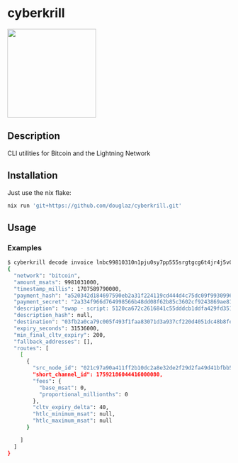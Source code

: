 # cyberkrill

<img src="https://github.com/user-attachments/assets/246dc789-4a2d-4040-afeb-3ac9045dddfb" width="200" />

## Description

CLI utilities for Bitcoin and the Lightning Network

## Installation

Just use the nix flake:
```sh
nix run 'git+https://github.com/douglaz/cyberkrill.git' 
```

## Usage

### Examples

```sh
$ cyberkrill decode invoice lnbc99810310n1pju0sy7pp555srgtgcg6t4jr4j5v0jysgee4zy6nr4msylnycfjezxm5w6t3csdy9wdmkzupq95s8xcmjd9c8gw3qx5cnyvrrvymrwvnrxgmrzd3cxsckxdf4v3jxgcmzx9jxgenpxserjenyxv6nzwf3vsmnyctxvsuxvdehvdnrswryxgcnzdf5ve3rjvph8q6njcqzxgxq97zvuqrzjqgwf02g2gy0l9vgdc25wxt0z72wjlfyagxlmk54ag9hyvrdsw37smapyqqqqqqqq2qqqqqqqqqqqqqqq9qsp59ge5l9ndweyes4ntfrws3a3tshpkqt8eysuxnt5pmucy9hvxthmq9qyyssqaqwn0j2jf2xvcv42yl9p0yaw4t6gcqld2t44cmnfud49dxgl3dnpnjpj75kaf22yuynqtc8uzmtuckzxvfunxnr405gud8cexc5axqqphlk58z
{
  "network": "bitcoin",
  "amount_msats": 9981031000,
  "timestamp_millis": 1707589790000,
  "payment_hash": "a520342d184697590eb2a31f224119cd444d4c75dc09f9930996446dd1da5c71",
  "payment_secret": "2a334f966d764998566b48dd08f62b85c3602cf9243869ae81df3042dd865df6",
  "description": "swap - script: 5120ca672c2616841c55dddcb1ddfa429fd35191d72afd8f77cf88d21154fb907859",
  "description_hash": null,
  "destination": "03fb2a0ca79c005f493f1faa83071d3a937cf220d4051dc48b8fe3a087879cf14a",
  "expiry_seconds": 31536000,
  "min_final_cltv_expiry": 200,
  "fallback_addresses": [],
  "routes": [
    [
      {
        "src_node_id": "021c97a90a411ff2b10dc2a8e32de2f29d2fa49d41bfbb52bd416e460db0747d0d",
        "short_channel_id": 17592186044416000080,
        "fees": {
          "base_msat": 0,
          "proportional_millionths": 0
        },
        "cltv_expiry_delta": 40,
        "htlc_minimum_msat": null,
        "htlc_maximum_msat": null
      }

    ]
  ]
}
```
